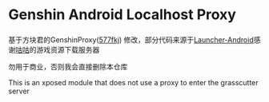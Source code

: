 # Genshin Android Localhost Proxy

### 
 基于方块君的GenshinProxy([577fkj](https://github.com/577fkj)) 修改，部分代码来源于[Launcher-Android](https://github.com/YuukiPS/Launcher-Android)感谢[咕咕](https://github.com/xlpmyxhdr)的游戏资源下载服务器

勿用于商业，否则我会直接删除本仓库

 This is an xposed module that does not use a proxy to enter the grasscutter server


